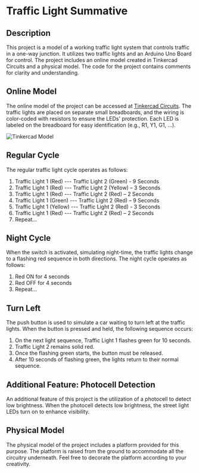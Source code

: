 # Traffic Light Summative

## Description

This project is a model of a working traffic light system that controls traffic in a one-way junction. It utilizes two traffic lights and an Arduino Uno Board for control. The project includes an online model created in Tinkercad Circuits and a physical model. The code for the project contains comments for clarity and understanding.

## Online Model

The online model of the project can be accessed at [Tinkercad Circuits](https://www.tinkercad.com/circuits). The traffic lights are placed on separate small breadboards, and the wiring is color-coded with resistors to ensure the LEDs' protection. Each LED is labeled on the breadboard for easy identification (e.g., R1, Y1, G1, ...).

![Tinkercad Model](https://www.tinkercad.com/things/0xAFoJhsGaJ-andrii-bessarab-traffic-light-summative/editel?sharecode=JuWizzzB1o9VSWKSFVF6vfNwyri5DGA9H-TU8fn0q_w)

## Regular Cycle

The regular traffic light cycle operates as follows:

1. Traffic Light 1 (Red) --- Traffic Light 2 (Green) - 9 Seconds
2. Traffic Light 1 (Red) --- Traffic Light 2 (Yellow) – 3 Seconds
3. Traffic Light 1 (Red) --- Traffic Light 2 (Red) – 2 Seconds
4. Traffic Light 1 (Green) --- Traffic Light 2 (Red) – 9 Seconds
5. Traffic Light 1 (Yellow) --- Traffic Light 2 (Red) - 3 Seconds
6. Traffic Light 1 (Red) --- Traffic Light 2 (Red) – 2 Seconds
7. Repeat...

[//]: # (![Regular Cycle]&#40;regular_cycle.gif&#41;)

## Night Cycle

When the switch is activated, simulating night-time, the traffic lights change to a flashing red sequence in both directions. The night cycle operates as follows:

1. Red ON for 4 seconds
2. Red OFF for 4 seconds
3. Repeat...

[//]: # (![Night Cycle]&#40;night_cycle.gif&#41;)

## Turn Left

The push button is used to simulate a car waiting to turn left at the traffic lights. When the button is pressed and held, the following sequence occurs:

1. On the next light sequence, Traffic Light 1 flashes green for 10 seconds.
2. Traffic Light 2 remains solid red.
3. Once the flashing green starts, the button must be released.
4. After 10 seconds of flashing green, the lights return to their normal sequence.

[//]: # (![Turn Left]&#40;turn_left.gif&#41;)

## Additional Feature: Photocell Detection

An additional feature of this project is the utilization of a photocell to detect low brightness. When the photocell detects low brightness, the street light LEDs turn on to enhance visibility.

## Physical Model

The physical model of the project includes a platform provided for this purpose. The platform is raised from the ground to accommodate all the circuitry underneath. Feel free to decorate the platform according to your creativity.
